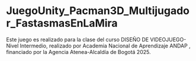 # JuegoUnity_Pacman3D_Multijugador_FastasmasEnLaMira
Este juego es realizado para la clase del curso DISEÑO DE VIDEOJUEGO-Nivel Intermedio, realizado por Academia Nacional de Aprendizaje ANDAP , financiado por la Agencia Atenea-Alcaldía de Bogotá 2025.
